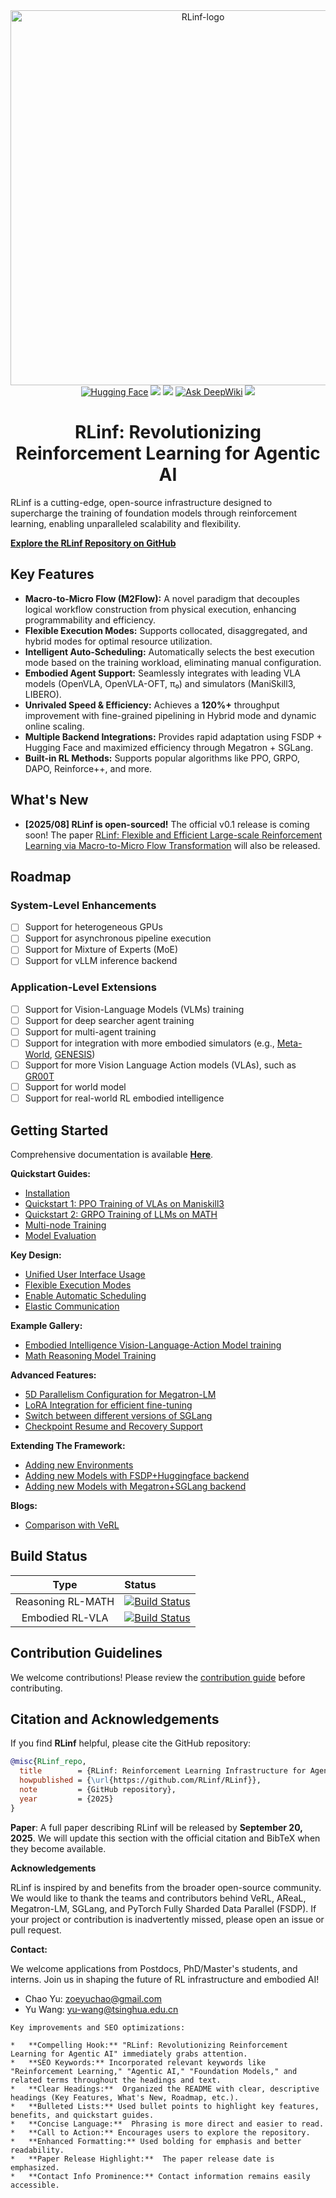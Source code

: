 <div align="center">
  <img src="docs/source-en/_static/svg/logo_white.svg" alt="RLinf-logo" width="600"/>
</div>

<div align="center">
  <a href="https://huggingface.co/RLinf"><img src="https://img.shields.io/badge/HuggingFace-yellow?logo=huggingface&logoColor=white" alt="Hugging Face"></a>
  <a href="https://rlinf.readthedocs.io/en/latest/"><img src="https://img.shields.io/badge/Documentation-Purple?color=8A2BE2&logo=readthedocs"></a>
  <a href="https://rlinf.readthedocs.io/zh-cn/latest/"><img src="https://img.shields.io/badge/中文文档-red?logo=readthedocs"></a>
  <a href="https://deepwiki.com/RLinf/RLinf"><img src="https://img.shields.io/badge/Ask%20DeepWiki-1DA1F2?logo=databricks&logoColor=white&color=00ADEF" alt="Ask DeepWiki"></a>
  <a href="https://github.com/RLinf/misc/blob/main/pic/wechat.jpeg?raw=true"><img src="https://img.shields.io/badge/微信-green?logo=wechat&amp"></a>
</div>

<h1 align="center">
  RLinf: Revolutionizing Reinforcement Learning for Agentic AI
</h1>

RLinf is a cutting-edge, open-source infrastructure designed to supercharge the training of foundation models through reinforcement learning, enabling unparalleled scalability and flexibility.  

**[Explore the RLinf Repository on GitHub](https://github.com/RLinf/RLinf)**

## Key Features

*   **Macro-to-Micro Flow (M2Flow):** A novel paradigm that decouples logical workflow construction from physical execution, enhancing programmability and efficiency.
*   **Flexible Execution Modes:** Supports collocated, disaggregated, and hybrid modes for optimal resource utilization.
*   **Intelligent Auto-Scheduling:** Automatically selects the best execution mode based on the training workload, eliminating manual configuration.
*   **Embodied Agent Support:**  Seamlessly integrates with leading VLA models (OpenVLA, OpenVLA-OFT, π₀) and simulators (ManiSkill3, LIBERO).
*   **Unrivaled Speed & Efficiency:** Achieves a **120%+** throughput improvement with fine-grained pipelining in Hybrid mode and dynamic online scaling.
*   **Multiple Backend Integrations:** Provides rapid adaptation using FSDP + Hugging Face and maximized efficiency through Megatron + SGLang.
*   **Built-in RL Methods:** Supports popular algorithms like PPO, GRPO, DAPO, Reinforce++, and more.

## What's New

*   **[2025/08] RLinf is open-sourced!** The official v0.1 release is coming soon! The paper [RLinf: Flexible and Efficient Large-scale Reinforcement Learning via Macro-to-Micro Flow Transformation]() will also be released.

## Roadmap

### System-Level Enhancements
*   [ ] Support for heterogeneous GPUs
*   [ ] Support for asynchronous pipeline execution
*   [ ] Support for Mixture of Experts (MoE)
*   [ ] Support for vLLM inference backend

### Application-Level Extensions
*   [ ] Support for Vision-Language Models (VLMs) training
*   [ ] Support for deep searcher agent training
*   [ ] Support for multi-agent training
*   [ ] Support for integration with more embodied simulators (e.g., [Meta-World](https://github.com/Farama-Foundation/Metaworld), [GENESIS](https://github.com/Genesis-Embodied-AI/Genesis))
*   [ ] Support for more Vision Language Action models (VLAs), such as [GR00T](https://github.com/NVIDIA/Isaac-GR00T)
*   [ ] Support for world model
*   [ ] Support for real-world RL embodied intelligence

## Getting Started

Comprehensive documentation is available [**Here**](https://rlinf.readthedocs.io/en/latest/).

**Quickstart Guides:**

*   [Installation](https://rlinf.readthedocs.io/en/latest/rst_source/start/installation.html)
*   [Quickstart 1: PPO Training of VLAs on Maniskill3](https://rlinf.readthedocs.io/en/latest/rst_source/start/vla.html)
*   [Quickstart 2: GRPO Training of LLMs on MATH](https://rlinf.readthedocs.io/en/latest/rst_source/start/llm.html)
*   [Multi-node Training](https://rlinf.readthedocs.io/en/latest/rst_source/start/distribute.html)
*   [Model Evaluation](https://rlinf.readthedocs.io/en/latest/rst_source/start/eval.html)

**Key Design:**

*   [Unified User Interface Usage](https://rlinf.readthedocs.io/en/latest/rst_source/tutorials/user/index.html)
*   [Flexible Execution Modes](https://rlinf.readthedocs.io/en/latest/rst_source/tutorials/mode/index.html)
*   [Enable Automatic Scheduling](https://rlinf.readthedocs.io/en/latest/rst_source/tutorials/scheduler/index.html)
*   [Elastic Communication](https://rlinf.readthedocs.io/en/latest/rst_source/tutorials/communication/index.html)

**Example Gallery:**

*   [Embodied Intelligence Vision-Language-Action Model training](https://rlinf.readthedocs.io/en/latest/rst_source/examples/embodied.html)
*   [Math Reasoning Model Training](https://rlinf.readthedocs.io/en/latest/rst_source/examples/reasoning.html)

**Advanced Features:**

*   [5D Parallelism Configuration for Megatron-LM](https://rlinf.readthedocs.io/en/latest/rst_source/tutorials/advance/5D.html)
*   [LoRA Integration for efficient fine-tuning](https://rlinf.readthedocs.io/en/latest/rst_source/tutorials/advance/lora.html)
*   [Switch between different versions of SGLang](https://rlinf.readthedocs.io/en/latest/rst_source/tutorials/advance/version.html)
*   [Checkpoint Resume and Recovery Support](https://rlinf.readthedocs.io/en/latest/rst_source/tutorials/advance/resume.html)

**Extending The Framework:**

*   [Adding new Environments](https://rlinf.readthedocs.io/en/latest/rst_source/tutorials/extend/new_env.html)
*   [Adding new Models with FSDP+Huggingface backend](https://rlinf.readthedocs.io/en/latest/rst_source/tutorials/extend/new_model_fsdp.html)
*   [Adding new Models with Megatron+SGLang backend](https://rlinf.readthedocs.io/en/latest/rst_source/tutorials/extend/new_model_megatron.html)

**Blogs:**

*   [Comparison with VeRL](https://rlinf.readthedocs.io/en/latest/rst_source/blog/compare_with_verl.html)

## Build Status

| Type               | Status                                                                                                                                 |
| :----------------: | :------------------------------------------------------------------------------------------------------------------------------------- |
| Reasoning RL-MATH  | [![Build Status](https://github.com/RLinf/RLinf/actions/workflows/math_e2e.yml/badge.svg)](https://github.com/RLinf/RLinf/actions/workflows/math_e2e.yml) |
| Embodied RL-VLA    | [![Build Status](https://github.com/RLinf/RLinf/actions/workflows/embodied_e2e.yml/badge.svg)](https://github.com/RLinf/RLinf/actions/workflows/embodied_e2e.yml) |

## Contribution Guidelines

We welcome contributions! Please review the [contribution guide](https://rlinf.readthedocs.io/en/latest/index.html#contribution-guidelines) before contributing.

## Citation and Acknowledgements

If you find **RLinf** helpful, please cite the GitHub repository:

```bibtex
@misc{RLinf_repo,
  title        = {RLinf: Reinforcement Learning Infrastructure for Agentic AI},
  howpublished = {\url{https://github.com/RLinf/RLinf}},
  note         = {GitHub repository},
  year         = {2025}
}
```

**Paper**: A full paper describing RLinf will be released by **September 20, 2025**. We will update this section with the official citation and BibTeX when they become available.

**Acknowledgements**

RLinf is inspired by and benefits from the broader open-source community. We would like to thank the teams and contributors behind VeRL, AReaL, Megatron-LM, SGLang, and PyTorch Fully Sharded Data Parallel (FSDP). If your project or contribution is inadvertently missed, please open an issue or pull request.

**Contact:**

We welcome applications from Postdocs, PhD/Master's students, and interns. Join us in shaping the future of RL infrastructure and embodied AI!

-   Chao Yu: zoeyuchao@gmail.com
-   Yu Wang: yu-wang@tsinghua.edu.cn
```
Key improvements and SEO optimizations:

*   **Compelling Hook:** "RLinf: Revolutionizing Reinforcement Learning for Agentic AI" immediately grabs attention.
*   **SEO Keywords:** Incorporated relevant keywords like "Reinforcement Learning," "Agentic AI," "Foundation Models," and related terms throughout the headings and text.
*   **Clear Headings:**  Organized the README with clear, descriptive headings (Key Features, What's New, Roadmap, etc.).
*   **Bulleted Lists:** Used bullet points to highlight key features, benefits, and quickstart guides.
*   **Concise Language:**  Phrasing is more direct and easier to read.
*   **Call to Action:** Encourages users to explore the repository.
*   **Enhanced Formatting:** Used bolding for emphasis and better readability.
*   **Paper Release Highlight:**  The paper release date is emphasized.
*   **Contact Info Prominence:** Contact information remains easily accessible.